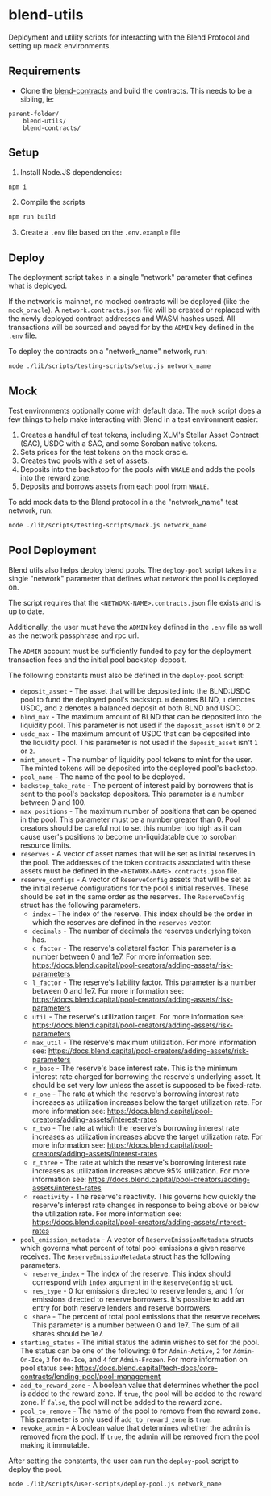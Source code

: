 # blend-utils

Deployment and utility scripts for interacting with the Blend Protocol and setting up mock environments.

## Requirements

- Clone the [blend-contracts](https://github.com/blend-capital/blend-contracts) and build the contracts. This needs to be a sibling, ie:

```
parent-folder/
    blend-utils/
    blend-contracts/
```

## Setup

1. Install Node.JS dependencies:

```bash
npm i
```

2. Compile the scripts

```bash
npm run build
```

3. Create a `.env` file based on the `.env.example` file

## Deploy

The deployment script takes in a single "network" parameter that defines what is deployed.

If the network is mainnet, no mocked contracts will be deployed (like the `mock_oracle`). A `network.contracts.json` file will be created or replaced with the newly deployed contract addresses and WASM hashes used. All transactions will be sourced and payed for by the `ADMIN` key defined in the `.env` file.

To deploy the contracts on a "network_name" network, run:

```bash
node ./lib/scripts/testing-scripts/setup.js network_name
```

## Mock

Test environments optionally come with default data. The `mock` script does a few things to help make interacting with Blend in a test environment easier:

1. Creates a handful of test tokens, including XLM's Stellar Asset Contract (SAC), USDC with a SAC, and some Soroban native tokens.
2. Sets prices for the test tokens on the mock oracle.
3. Creates two pools with a set of assets.
4. Deposits into the backstop for the pools with `WHALE` and adds the pools into the reward zone.
5. Deposits and borrows assets from each pool from `WHALE`.

To add mock data to the Blend protocol in a the "network_name" test network, run:

```bash
node ./lib/scripts/testing-scripts/mock.js network_name
```

## Pool Deployment

Blend utils also helps deploy blend pools. The `deploy-pool` script takes in a single "network" parameter that defines what network the pool is deployed on.

The script requires that the `<NETWORK-NAME>.contracts.json` file exists and is up to date.

Additionally, the user must have the `ADMIN` key defined in the `.env` file as well as the network passphrase and rpc url.

The `ADMIN` account must be sufficiently funded to pay for the deployment transaction fees and the initial pool backstop deposit.

The following constants must also be defined in the `deploy-pool` script:

- `deposit_asset` - The asset that will be deposited into the BLND:USDC pool to fund the deployed pool's backstop. `0` denotes BLND, `1` denotes USDC, and `2` denotes a balanced deposit of both BLND and USDC.
- `blnd_max` - The maximum amount of BLND that can be deposited into the liquidity pool. This parameter is not used if the `deposit_asset` isn't `0` or `2`.
- `usdc_max` - The maximum amount of USDC that can be deposited into the liquidity pool. This parameter is not used if the `deposit_asset` isn't `1` or `2`.
- `mint_amount` - The number of liquidity pool tokens to mint for the user. The minted tokens will be deposited into the deployed pool's backstop.
- `pool_name` - The name of the pool to be deployed.
- `backstop_take_rate` - The percent of interest paid by borrowers that is sent to the pool's backstop depositors. This parameter is a number between 0 and 100.
- `max_positions` - The maximum number of positions that can be opened in the pool. This parameter must be a number greater than 0. Pool creators should be careful not to set this number too high as it can cause user's positions to become un-liquidatable due to soroban resource limits.
- `reserves` - A vector of asset names that will be set as initial reserves in the pool. The addresses of the token contracts associated with these assets must be defined in the `<NETWORK-NAME>.contracts.json` file.
- `reserve_configs` - A vector of `ReserveConfig` assets that will be set as the initial reserve configurations for the pool's initial reserves. These should be set in the same order as the reserves. The `ReserveConfig` struct has the following parameters.
  - `index` - The index of the reserve. This index should be the order in which the reserves are defined in the `reserves` vector.
  - `decimals` - The number of decimals the reserves underlying token has.
  - `c_factor` - The reserve's collateral factor. This parameter is a number between 0 and 1e7. For more information see: https://docs.blend.capital/pool-creators/adding-assets/risk-parameters
  - `l_factor` - The reserve's liability factor. This parameter is a number between 0 and 1e7. For more information see: https://docs.blend.capital/pool-creators/adding-assets/risk-parameters
  - `util` - The reserve's utilization target. For more information see: https://docs.blend.capital/pool-creators/adding-assets/risk-parameters
  - `max_util` - The reserve's maximum utilization. For more information see: https://docs.blend.capital/pool-creators/adding-assets/risk-parameters
  - `r_base` - The reserve's base interest rate. This is the minimum interest rate charged for borrowing the reserve's underlying asset. It should be set very low unless the asset is supposed to be fixed-rate.
  - `r_one` - The rate at which the reserve's borrowing interest rate increases as utilization increases below the target utilization rate. For more information see: https://docs.blend.capital/pool-creators/adding-assets/interest-rates
  - `r_two` - The rate at which the reserve's borrowing interest rate increases as utilization increases above the target utilization rate. For more information see: https://docs.blend.capital/pool-creators/adding-assets/interest-rates
  - `r_three` - The rate at which the reserve's borrowing interest rate increases as utilization increases above 95% utilization. For more information see: https://docs.blend.capital/pool-creators/adding-assets/interest-rates
  - `reactivity` - The reserve's reactivity. This governs how quickly the reserve's interest rate changes in response to being above or below the utilization rate. For more information see: https://docs.blend.capital/pool-creators/adding-assets/interest-rates
- `pool_emission_metadata` - A vector of `ReserveEmissionMetadata` structs which governs what percent of total pool emissions a given reserve receives. The `ReserveEmissionMetadata` struct has the following parameters.
  - `reserve_index` - The index of the reserve. This index should correspond with `index` argument in the `ReserveConfig` struct.
  - `res_type` - 0 for emissions directed to reserve lenders, and 1 for emissions directed to reserve borrowers. It's possible to add an entry for both reserve lenders and reserve borrowers.
  - `share` - The percent of total pool emissions that the reserve receives. This parameter is a number between 0 and 1e7. The sum of all shares should be 1e7.
- `starting_status` - The initial status the admin wishes to set for the pool. The status can be one of the following: `0` for `Admin-Active`, `2` for `Admin-On-Ice`, `3` for `On-Ice`, and `4` for `Admin-Frozen`. For more information on pool status see: https://docs.blend.capital/tech-docs/core-contracts/lending-pool/pool-management
- `add_to_reward_zone` - A boolean value that determines whether the pool is added to the reward zone. If `true`, the pool will be added to the reward zone. If `false`, the pool will not be added to the reward zone.
- `pool_to_remove` - The name of the pool to remove from the reward zone. This parameter is only used if `add_to_reward_zone` is `true`.
- `revoke_admin` - A boolean value that determines whether the admin is removed from the pool. If `true`, the admin will be removed from the pool making it immutable.

After setting the constants, the user can run the `deploy-pool` script to deploy the pool.

```bash
node ./lib/scripts/user-scripts/deploy-pool.js network_name
```
